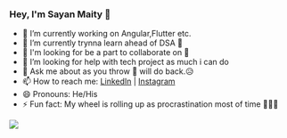 ### Hey, I'm Sayan Maity 👋

- 🔭 I’m currently working on Angular,Flutter etc.
- 🌱 I’m currently trynna learn ahead of DSA 🥵
- 👯 I'm looking for be a part to collaborate on 💼
- 🤔 I’m looking for help with tech project as much i can do
- 💬 Ask me about as you throw 🤔 will do back.😥
- 📫 How to reach me: [LinkedIn](https://www.linkedin.com/in/sayan-maity-6316921a6/) | [Instagram](https://www.instagram.com/backward_space/)
- 😄 Pronouns: He/His
- ⚡ Fun fact: My wheel is rolling up as procrastination most of time 🤣😪😫

<img src="https://github-readme-stats.vercel.app/api?username=sayancoding&&show_icons=true&title_color=ffffff&icon_color=74B9FF&text_color=daf7dc&bg_color=2B2B52">
